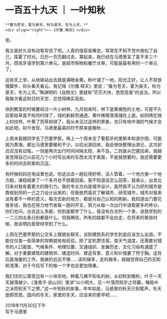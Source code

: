 # 一百五十九天 ｜ 一叶知秋

```
**春为苍天，夏为昊天，秋为旻天，冬为上天。**
<div align="right">——《尔雅.释天》</div>
```

爸，

我又是好久没有动笔写信了吧。人真的很容易懈怠，常常在不知不觉中放松了自己，挥霍了时光。日历一页页翻过去，算起来，我已经在马德里呆了差不多三个月。西班牙语学到第六单元，是超市购物和餐厅点单，可能是最有用的一个单元了。

这些天上学，从地铁站出去就是满眼金黄。秋叶铺了一地，阳光正好，让人不禁放慢脚步，仰头看天看云。我记得《尔雅.释天》里说：“春为苍天，夏为昊天，秋为旻天，冬为上天。”陶渊明的《自祭文》里就有“茫茫大块，悠悠高旻”的说法，所以我每次看这秋日的天空，总觉得确实高些。

快到教室的时候要经过一片小树林，九月初来时，林下是黄褐色的土地，可是不久前那枯草竟不知何时绿了，绿的新鲜而通透，黄叶稀稀落落铺在上面，如同绣在锦上的纹样。叶黄了而草却绿了，我从未见过这样的景象，也只有地中海的气候才会如此吧。如今发现，马德里最美的时节原来是晚秋……

上周末我跟同学去了巴塞罗那，再上一个周末去了葡萄牙的里斯本和波尔图，可能因为靠海，都比马德里要暖和不少。以往出游回来，我会很快整理出游记，这次却迟迟没有动笔。一则是两次出行时间间隔太短，来不及，二则是从巴塞回来，我越发觉得自己以前花几个小时写出来的东西太流于表面，不是我想要的，我还需要更多的时间去积累和沉淀。

有时候妈妈在电话里也说，你这出去一趟玩得好呀，没人管着，一个地方接一个地方跑，课程结束了一个多月也不想着回家。我不知道该怎么回答，我承认，出发比归来对我有着更大的吸引力。我的专业方向是城市设计，虽然我不认为好的城市是靠规划师的一己之力设计出来的，但我依然喜欢了解城市，研究城市，城市对我来说有着不一样的意义。每次去新的地方，都是对自己认知的刷新。我知道出门要花很多钱，我也在努力地节省每一趟的开支，努力从每一次出行中汲取更多的养分。你们也问，出去这么多趟，你到底都学了什么，我没有办法列一个表，说我学到的一二三四五条分别都是什么，但我确信，所有的路都不会白走，在将来的某些时候，我会明白我曾经学到了什么。

上周在巴塞罗那的公交车上跟朋友聊天，谈到建筑系的学生到底应该怎么出游。不能仅仅查一些简单的攻略就匆匆前往。除了定机票住宿，查天气温度，还需要对城市的人口密度、气候条件、地理位置、交通组织、发展历史、文化习俗有通盘了解。对于重要建筑的建筑师、建造时间、建造背景、意义和价值要了然于胸。这背后是海量的工作，我做的远远不够……读的越多，走的越多，就越觉得自己的无知和浅薄，对于今后写下的每一个字也会更加慎重。

我们住的公寓旁边有一小块空地，种着几棵不知名的树，从初秋到晚秋，叶子一天天越落越少。《淮南子·说山训》里讲“以小明大，见一叶落而知岁之将暮，睹瓶中之冰而知天下之寒。”这一叶知秋的故事，年年如是，马德里的秋天已到尾声，冬天旋即而至。国内的冬天，家里的冬天，应该来的更早吧……

2018年11月30日下午  
写于马德里

